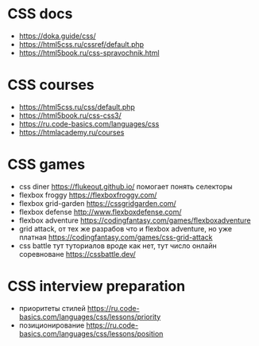 # CSS docs
* https://doka.guide/css/
* https://html5css.ru/cssref/default.php
* https://html5book.ru/css-spravochnik.html

# CSS courses
* https://html5css.ru/css/default.php
* https://html5book.ru/css-css3/
* https://ru.code-basics.com/languages/css
* https://htmlacademy.ru/courses

# CSS games
* css diner https://flukeout.github.io/ помогает понять селекторы
* flexbox froggy https://flexboxfroggy.com/
* flexbox grid-garden https://cssgridgarden.com/
* flexbox defense http://www.flexboxdefense.com/
* flexbox adventure https://codingfantasy.com/games/flexboxadventure
* grid attack, от тех же разрабов что и flexbox adventure, но уже платная https://codingfantasy.com/games/css-grid-attack
* css battle тут туториалов вроде как нет, тут число онлайн соревноване https://cssbattle.dev/

# CSS interview preparation
* приоритеты стилей https://ru.code-basics.com/languages/css/lessons/priority
* позиционирование https://ru.code-basics.com/languages/css/lessons/position
